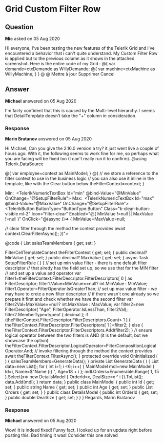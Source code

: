 # Grid Custom Filter Row

## Question

**Mic** asked on 05 Aug 2020

Hi everyone, I've been testing the new features of the Telerik Grid and i've encountered a behavior that i can't quite understand. My Custom Filter Row is applied but to the previous column as it shows in the attached screenshot. Here is the entire code of my Grid : <TelerikGrid Data="@listDemandes" PageSize="10" Pageable="true" Sortable="true" Groupable="false" Reorderable="false" Resizable="true" FilterMode="Telerik.Blazor.GridFilterMode.FilterRow" OnUpdate="@UpdateHandler" OnEdit="@EditHandler" OnDelete="@DeleteHandler" OnCreate="@CreateHandler"> <DetailTemplate Context="ctxDemande"> @{ var demande=ctxDemande as WillyDemande; <TelerikGrid Data="demande.WillyMachines" Pageable="false"> <DetailTemplate Context="ctxMachine"> @{ var machine=ctxMachine as WillyMachine; <TelerikGrid Data="machine.WillyResults" Pageable="false"> <GridColumns> <GridColumn Field=@nameof(WillyResult.Type) Title="Type" Filterable="true" Editable="false" /> <GridColumn Field=@nameof(WillyResult.Description) Title="Description" Filterable="true" Editable="false" /> </GridColumns> </TelerikGrid> } </DetailTemplate> <GridColumns> <GridColumn Field=@nameof(WillyMachine.DocumentType) Title="Type" Filterable="true" Editable="false" /> <GridColumn Field=@nameof(WillyMachine.Statut) Title="Statut" Filterable="true" Editable="false" /> <GridColumn Field=@nameof(WillyMachine.DateDebut) Title="Debut" Filterable="true" Editable="false" /> <GridColumn Field=@nameof(WillyMachine.DateFin) Title="Fin" Filterable="true" Editable="false" /> <GridColumn Field=@nameof(WillyMachine.Performance) Title="Performance" Filterable="true" Editable="false" /> </GridColumns> </TelerikGrid> } </DetailTemplate> <GridColumns> <GridColumn Field=@nameof(WillyDemande.DessinCommande) Title="Commande" Editable="false"> <Template> @{ var ctx=context as WillyDemande; <input type="checkbox" disabled @bind="ctx.DessinCommande" /> } </Template> </GridColumn> <GridColumn Field=@nameof(WillyDemande.Username) Title="Usager" Editable="false"> <FilterCellTemplate> @*<TelerikComboBox Data="@CurrentUsernames" Value="@UserName" Filterable="true" ValueChanged="@(async (string val)=> { UserName=val; var filter=context.FilterDescriptor.FilterDescriptors[0] as FilterDescriptor; filter.Value=UserName; if (string.IsNullOrEmpty(UserName)) { await context.ClearFilterAsync(); } else { await context.FilterAsync(); } })"> </TelerikComboBox>*@</FilterCellTemplate> </GridColumn> <GridColumn Field=@nameof(WillyDemande.SendingComputer) Title="Poste" Editable="false"> <FilterCellTemplate> <TelerikComboBox Data="@CurrentSendingComputers" Value="@SendingComputer" Filterable="true" ValueChanged="@(async (string val)=> { SendingComputer=val; var filter=context.FilterDescriptor.FilterDescriptors[0] as FilterDescriptor; filter.Value=SendingComputer; if (string.IsNullOrEmpty(SendingComputer)) { await context.ClearFilterAsync(); } else { await context.FilterAsync(); } })"> </TelerikComboBox> </FilterCellTemplate> </GridColumn> <GridColumn Field="IdPartNavigation.Name" Title="Configuration" Editable="false" /> <GridColumn Field="IdPartNavigation.Revision" Title="Révision" Editable="false" /> <GridColumn Field=@nameof(WillyDemande.Eco) Title="ECO" Editable="false"> <FilterCellTemplate> <TelerikComboBox Data="@CurrentECOs" Value="@ECO" Filterable="true" ValueChanged="@(async (string val)=> { ECO=val; var filter=context.FilterDescriptor.FilterDescriptors[0] as FilterDescriptor; filter.Value=ECO; if (string.IsNullOrEmpty(ECO)) { await context.ClearFilterAsync(); } else { await context.FilterAsync(); } })"> </TelerikComboBox> </FilterCellTemplate> </GridColumn> <GridColumn Field=@nameof(WillyDemande.ProjectName) Title="Projet" Editable="false" /> <GridColumn Field=@nameof(WillyDemande.WilmaRbre) Title="RBRE" Editable="false"> <Template> @{ var ctx=context as WillyDemande; <input type="checkbox" disabled @bind="ctx.WilmaRbre" /> } </Template> </GridColumn> <GridColumn Field=@nameof(WillyDemande.WilmaRbtk) Title="RBTK" Editable="false"> <Template> @{ var ctx=context as WillyDemande; <input type="checkbox" disabled @bind="ctx.WilmaRbtk" /> } </Template> </GridColumn> <GridColumn Field=@nameof(WillyDemande.WilmaTls) Title="RBLK" Editable="false"> <Template> @{ var ctx=context as WillyDemande; <input type="checkbox" disabled @bind="ctx.WilmaTls" /> } </Template> </GridColumn> <GridColumn Field=@nameof(WillyDemande.WilmaTq) Title="TQUE" Editable="false"> <Template> @{ var ctx=context as WillyDemande; <input type="checkbox" disabled @bind="ctx.WilmaTq" /> } </Template> </GridColumn> <GridColumn Field=@nameof(WillyDemande.WilmaTc) Title="TCON" Editable="false"> <Template> @{ var ctx=context as WillyDemande; <input type="checkbox" disabled @bind="ctx.WilmaTc" /> } </Template> </GridColumn> <GridColumn Field=@nameof(WillyDemande.PdfOnly) Title="PDF Only" Editable="false"> <Template> @{ var ctx=context as WillyDemande; <input type="checkbox" disabled @bind="ctx.PdfOnly" /> } </Template> </GridColumn> <GridColumn Field=@nameof(WillyDemande.DateProduite) Title="Produite" Editable="false" /> <GridColumn Field=@nameof(WillyDemande.Priority) Title="Priorité" Editable="false"> <FilterCellTemplate> <TelerikComboBox Data="@CurrentPriorities" Value="@Priority" Filterable="true" ValueChanged="@(async (string val)=> { Priority=val; var filter=context.FilterDescriptor.FilterDescriptors[0] as FilterDescriptor; filter.Value=Priority; if (string.IsNullOrEmpty(Priority)) { await context.ClearFilterAsync(); } else { await context.FilterAsync(); } })"> </TelerikComboBox> </FilterCellTemplate> </GridColumn> <GridColumn Field=@nameof(WillyDemande.Statut) Title="Statut" Editable="false"> <FilterCellTemplate> <TelerikComboBox Data="@CurrentStatuts" Value="@Statut" Filterable="true" ValueChanged="@(async (string val)=> { Statut=val; var filter=context.FilterDescriptor.FilterDescriptors[0] as FilterDescriptor; filter.Value=Statut; if (string.IsNullOrEmpty(Statut)) { await context.ClearFilterAsync(); } else { await context.FilterAsync(); } })"> </TelerikComboBox> </FilterCellTemplate> </GridColumn> <GridColumn Field=@nameof(WillyDemande.StatutSyteline) Title="Importé" Editable="false"> <Template> @{ var ctx=context as WillyDemande; <input type="checkbox" disabled @bind="ctx.StatutSyteline" /> } </Template> </GridColumn> <GridColumn Field=@nameof(WillyDemande.DateSyteline) Title="Importation" Editable="false" /> <GridColumn Field=@nameof(WillyDemande.ServerName) Title="Serveur" Editable="false"> <FilterCellTemplate> <TelerikComboBox Data="@CurrentServerNames" Value="@ServerName" Filterable="true" ValueChanged="@(async (string val)=> { ServerName=val; var filter=context.FilterDescriptor.FilterDescriptors[0] as FilterDescriptor; filter.Value=ServerName; if (string.IsNullOrEmpty(ServerName)) { await context.ClearFilterAsync(); } else { await context.FilterAsync(); } })"> </TelerikComboBox> </FilterCellTemplate> </GridColumn> <GridColumn Field=@nameof(WillyDemande.DateDebut) Title="Début" Editable="false" /> <GridColumn Field=@nameof(WillyDemande.DateFin) Title="Fin" Editable="false" /> <GridColumn Field=@nameof(WillyDemande.Performance) Title="Performance" Editable="false" /> <GridColumn Field=@nameof(WillyDemande.PathModel) Title="Emplacement" Editable="false" /> <GridColumn Field=@nameof(WillyDemande.MailAddress) Title="Courriel" Editable="false" /> <GridCommandColumn> <GridCommandButton Command="Save" Icon="save" ShowInEdit="true">Mettre à jour</GridCommandButton> <GridCommandButton Command="Delete" Icon="delete">Supprimer</GridCommandButton> <GridCommandButton Command="Cancel" Icon="cancel" ShowInEdit="true">Cancel</GridCommandButton> </GridCommandColumn> </GridColumns> </TelerikGrid>

## Answer

**Michael** answered on 05 Aug 2020

I'm fairly confident that this is caused by the Multi-level hierarchy. I seems that DetailTemplate doesn't take the "+" column in consideration.

### Response

**Marin Bratanov** answered on 05 Aug 2020

Hi Michael, Can you give the 2.16.0 version a try? it just went live a couple of hours ago. With it, the following seems to work fine for me, so perhaps what you are facing will be fixed too (I can't really run it to confirm). @using Telerik.DataSource

<TelerikGrid Data="salesTeamMembers" FilterMode="@GridFilterMode.FilterRow">
<DetailTemplate>
@{ var employee=context as MainModel;
<TelerikGrid Data="employee.Orders" Pageable="true" PageSize="5">
<GridColumns>
<GridColumn Field="OrderId"></GridColumn>
<GridColumn Field="DealSize"></GridColumn>
</GridColumns>
</TelerikGrid>
}
</DetailTemplate>
<GridColumns>
<GridColumn Field="Id"></GridColumn>
<GridColumn Field="Name"></GridColumn>
<GridColumn Field="Age">
<FilterCellTemplate>
@{ // we store a reference to the filter context to use in the business logic // you can also use it inline in the template, like with the Clear button below theFilterContext=context;
}

<label for="min">Min:&nbsp;</label>
<TelerikNumericTextBox Id="min" @bind-Value="@MinValue" OnChange="@SetupFilterRule">
</TelerikNumericTextBox>
<label for="min">Max:&nbsp;</label>
<TelerikNumericTextBox Id="max" @bind-Value="@MaxValue" OnChange="@SetupFilterRule">
</TelerikNumericTextBox>
<TelerikButton ButtonType="ButtonType.Button" Class="k-clear-button-visible ml-2" Icon="filter-clear" Enabled="@( MinValue !=null || MaxValue !=null )" OnClick="@(async ()=>
{
MinValue=MaxValue=null;

// clear filter through the method the context provides
await context.ClearFilterAsync();
})">
</TelerikButton>
</FilterCellTemplate>
</GridColumn>
</GridColumns>
</TelerikGrid>

@code {
List<MainModel> salesTeamMembers { get; set; }

FilterCellTemplateContext theFilterContext { get; set; } public decimal? MinValue { get; set; } public decimal? MaxValue { get; set; } async Task SetupFilterRule ( ) { // set up min value filter - there is one default filter descriptor // that alredy has the field set up, so we use that for the MIN filter // and set up a value and operator var filter1=theFilterContext.FilterDescriptor.FilterDescriptors[ 0 ] as FilterDescriptor;
filter1.Value=MinValue==null? int.MinValue : MinValue;
filter1.Operator=FilterOperator.IsGreaterThan; // set up max value filter - we may have to crete a new filter descriptor // if there wasn't one already so we prepare it first and check whether we have the second filter var filter2Val=MaxValue==null? int.MaxValue : MaxValue; var filter2=new FilterDescriptor( "Age", FilterOperator.IsLessThan, filter2Val);
filter2.MemberType=typeof ( decimal ); if (theFilterContext.FilterDescriptor.FilterDescriptors.Count> 1 )
{
theFilterContext.FilterDescriptor.FilterDescriptors[ 1 ]=filter2;
} else {
theFilterContext.FilterDescriptor.FilterDescriptors.Add(filter2);
} // ensure logical operator between the two filters is AND (it is the default, but we showcase the option) theFilterContext.FilterDescriptor.LogicalOperator=FilterCompositionLogicalOperator.And; // invoke filtering through the method the context provides await theFilterContext.FilterAsync();
} protected override void OnInitialized ( ) {
salesTeamMembers=GenerateData();
} private List<MainModel> GenerateData ( ) {
List<MainModel> data=new List<MainModel>(); for ( int i=1; i <6; i++)
{
MainModel mdl=new MainModel { Id=i, Name=$"Name {i} ", Age=18 + i };
mdl.Orders=Enumerable.Range( 1, 15 ).Select(x=> new DetailsModel { OrderId=x, DealSize=x ^ i }).ToList();
data.Add(mdl);
} return data;
} public class MainModel { public int Id { get; set; } public string Name { get; set; } public int Age { get; set; } public List<DetailsModel> Orders { get; set; }
} public class DetailsModel { public int OrderId { get; set; } public double DealSize { get; set; }
}
} Regards, Marin Bratanov

### Response

**Michael** answered on 05 Aug 2020

Wow! It is indeed fixed! Funny fact, I looked up for an update right before posting this. Bad timing it was! Consider this one solved
